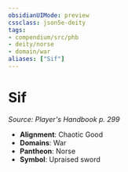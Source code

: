 ```yaml
---
obsidianUIMode: preview
cssclass: json5e-deity
tags:
- compendium/src/phb
- deity/norse
- domain/war
aliases: ["Sif"]
---
```

# Sif
*Source: Player's Handbook p. 299* 

- **Alignment**: Chaotic Good
- **Domains**: War
- **Pantheon**: Norse
- **Symbol**: Upraised sword